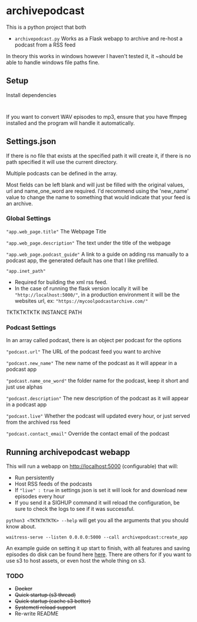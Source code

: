 # archivepodcast

This is a python project that both

- `archivepodcast.py` Works as a Flask webapp to archive and re-host a podcast from a RSS feed

In theory this works in windows however I haven't tested it, it ~should be able to handle windows file paths fine.

## Setup

Install dependencies

```bash

```

```bash

```

If you want to convert WAV episodes to mp3, ensure that you have ffmpeg installed and the program will handle it automatically.

## Settings.json

If there is no file that exists at the specified path it will create it, if there is no path specified it will use the current directory.

Multiple podcasts can be defined in the array.

Most fields can be left blank and will just be filled with the original values, url and name_one_word are required. I'd recommend using the 'new_name' value to change the name to something that would indicate that your feed is an archive.

### Global Settings

`"app.web_page.title"` The Webpage Title

`"app.web_page.description"` The text under the title of the webpage

`"app.web_page.podcast_guide"` A link to a guide on adding rss manually to a podcast app, the generated default has one that I like prefilled.

`"app.inet_path"`

- Required for building the xml rss feed.
- In the case of running the flask version locally it will be `"http://localhost:5000/"`, in a production environment it will be the websites url, ex: `"https://mycoolpodcastarchive.com/"`

TKTKTKTKTK INSTANCE PATH

### Podcast Settings

In an array called podcast, there is an object per podcast for the options

`"podcast.url"` The URL of the podcast feed you want to archive

`"podcast.new_name"` The new name of the podcast as it will appear in a podcast app

`"podcast.name_one_word"` the folder name for the podcast, keep it short and just use alphas

`"podcast.description"` The new description of the podcast as it will appear in a podcast app

`"podcast.live"` Whether the podcast will updated every hour, or just served from the archived rss feed

`"podcast.contact_email"` Override the contact email of the podcast

## Running archivepodcast webapp

This will run a webapp on <http://localhost:5000> (configurable) that will:

- Run persistently
- Host RSS feeds of the podcasts
- If `"live" : true` in settings json is set it will look for and download new episodes every hour
- If you send it a SIGHUP command it will reload the configuration, be sure to check the logs to see if it was successful.

`python3 <TKTKTKTKTK> --help` will get you all the arguments that you should know about.

`waitress-serve --listen 0.0.0.0:5000 --call archivepodcast:create_app`

An example guide on setting it up start to finish, with all features and saving episodes do disk can be found here [here](README_local.md). There are others for if you want to use s3 to host assets, or even host the whole thing on s3.

### TODO

- ~~Docker~~
- ~~Quick startup (s3 thread)~~
- ~~Quick startup (cache s3 better)~~
- ~~Systemctl reload support~~
- Re-write README
